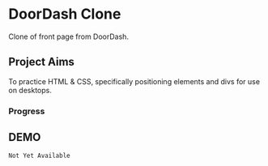 # DoorDash Clone
Clone of front page from DoorDash.

## Project Aims
To practice HTML & CSS, specifically positioning elements and divs for use on desktops.


### Progress

## DEMO 
```
Not Yet Available
```